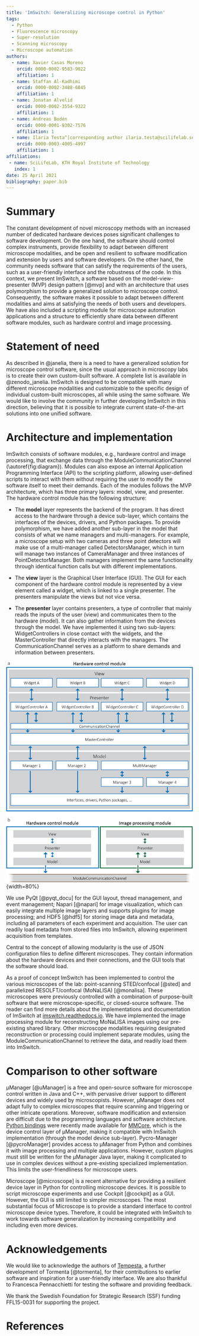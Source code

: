 ```yaml
---
title: 'ImSwitch: Generalizing microscope control in Python'
tags:
  - Python
  - Fluorescence microscopy
  - Super-resolution
  - Scanning microscopy
  - Microscope automation
authors:
  - name: Xavier Casas Moreno
    orcid: 0000-0002-9583-9022
    affiliation: 1
  - name: Staffan Al-Kadhimi
    orcid: 0000-0002-3488-6845
    affiliation: 1
  - name: Jonatan Alvelid
    orcid: 0000-0002-3554-9322
    affiliation: 1
  - name: Andreas Bodén
    orcid: 0000-0001-9302-7576
    affiliation: 1
  - name: Ilaria Testa^[corresponding author ilaria.testa@scilifelab.se]
    orcid: 0000-0003-4005-4997
    affiliation: 1
affiliations:
 - name: SciLifeLab, KTH Royal Institute of Technology
   index: 1
date: 25 April 2021
bibliography: paper.bib
---
```


# Summary
The constant development of novel microscopy methods with an increased number of dedicated hardware devices poses significant challenges to software development. On the one hand, the software should control complex instruments, provide flexibility to adapt between different microscope modalities, and be open and resilient to software modification and extension by users and software developers. On the other hand, the community needs software that can satisfy the requirements of the users, such as a user-friendly interface and the robustness of the code. In this context, we present ImSwitch, a software based on the model-view-presenter (MVP) design pattern [@mvp] and with an architecture that uses polymorphism to provide a generalized solution to microscope control. Consequently, the software makes it possible to adapt between different modalities and aims at satisfying the needs of both users and developers. We have also included a scripting module for microscope automation applications and a structure to efficiently share data between different software modules, such as hardware control and image processing.

# Statement of need
As described in @janelia, there is a need to have a generalized solution for microscope control software, since the usual approach in microscopy labs is to create their own custom-built software. A complete list is available in @zenodo_janelia. ImSwitch is designed to be compatible with many different microscope modalities and customizable to the specific design of individual custom-built microscopes, all while using the same software. We would like to involve the community in further developing ImSwitch in this direction, believing that it is possible to integrate current state-of-the-art solutions into one unified software.

# Architecture and implementation
ImSwitch consists of software modules, e.g., hardware control and image processing, that exchange data through the ModuleCommunicationChannel (\autoref{fig:diagram}). Modules can also expose an internal Application Programming Interface (API) to the scripting platform, allowing user-defined scripts to interact with them without requiring the user to modify the software itself to meet their demands. Each of the modules follows the MVP architecture, which has three primary layers: model, view, and presenter. The hardware control module has the following structure:

* The **model** layer represents the backend of the program. It has direct access to the hardware through a device sub-layer, which contains the interfaces of the devices, drivers, and Python packages. To provide polymorphism, we have added another sub-layer in the model that consists of what we name managers and multi-managers. For example, a microscope setup with two cameras and three point detectors will make use of a multi-manager called DetectorsManager, which in turn will manage two instances of CameraManager and three instances of PointDetectorManager. Both managers implement the same functionality through identical function calls but with different implementations.

* The **view** layer is the Graphical User Interface (GUI). The GUI for each component of the hardware control module is represented by a view element called a widget, which is linked to a single presenter. The presenters manipulate the views but not vice versa.

* The **presenter** layer contains presenters, a type of controller that mainly reads the inputs of the user (view) and communicates them to the hardware (model). It can also gather information from the devices through the model. We have implemented it using two sub-layers: WidgetControllers in close contact with the widgets, and the MasterController that directly interacts with the managers. The CommunicationChannel serves as a platform to share demands and information between presenters.

![Architecture of ImSwitch \label{fig:diagram}](diagram.png){width=80%}

We use PyQt [@pyqt_docu] for the GUI layout, thread management, and event management; Napari [@napari] for image visualization, which can easily integrate multiple image layers and supports plugins for image processing; and HDF5 [@hdf5] for storing image data and metadata, including all parameters of each experiment and acquisition. The user can readily load metadata from stored files into ImSwitch, allowing experiment acquisition from templates.

Central to the concept of allowing modularity is the use of JSON configuration files to define different microscopes. They contain information about the hardware devices and their connections, and the GUI tools that the software should load.

As a proof of concept ImSwitch has been implemented to control the various microscopes of the lab: point-scanning STED/confocal [@sted] and parallelized RESOLFT/confocal (MoNaLISA) [@monalisa]. These microscopes were previously controlled with a combination of purpose-built software that were microscope-specific, or closed-source software. The reader can find more details about the implementations and documentation of ImSwitch at [imswitch.readthedocs.io](https://imswitch.readthedocs.io). We have implemented the image processing module for reconstructing MoNaLISA images using our pre-existing shared library. Other microscope modalities requiring designated reconstruction or processing could implement separate modules, using the ModuleCommunicationChannel to retrieve the data, and readily load them into ImSwitch.

# Comparison to other software
µManager [@uManager] is a free and open-source software for microscope control written in Java and C++, with pervasive driver support to different devices and widely used by microscopists. However, µManager does not adapt fully to complex microscopes that require scanning and triggering or other intricate operations. Moreover, software modification and extension are difficult due to the programming languages and software architecture. [Python bindings](https://pypi.org/project/pymmcore/) were recently made available for [MMCore](https://valelab4.ucsf.edu/~MM/doc/MMCore/html/class_c_m_m_core.html), which is the device control layer of µManager, making it compatible with ImSwitch implementation (through the model device sub-layer). Pycro-Manager [@pycroManager] provides access to µManager from Python and combines it with image processing and multiple applications. However, custom plugins must still be written for the µManager Java layer, making it complicated to use in complex devices without a pre-existing specialized implementation. This limits the user-friendliness for microscope users. 

Microscope [@microscope] is a recent alternative for providing a resilient device layer in Python for controlling microscope devices. It is possible to script microscope experiments and use Cockpit [@cockpit] as a GUI. However, the GUI is still limited to simpler microscopes. The most substantial focus of Microscope is to provide a standard interface to control microscope device types. Therefore, it could be integrated with ImSwitch to work towards software generalization by increasing compatibility and including even more devices.

# Acknowledgements
We would like to acknowledge the authors of [Tempesta](https://github.com/TestaLab/Tempesta), a further development of Tormenta [@tormenta], for their contributions to earlier software and inspiration for a user-friendly interface. We are also thankful to Francesca Pennacchietti for testing the software and providing feedback.

We thank the Swedish Foundation for Strategic Research (SSF) funding FFL15-0031 for supporting the project.

# References
